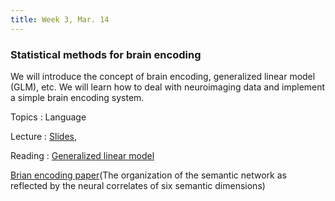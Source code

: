 ```yaml
---
title: Week 3, Mar. 14
---
```


### Statistical methods for brain encoding

We will introduce the concept of brain encoding, generalized linear model (GLM), etc. We will learn how to deal with neuroimaging data and implement a simple brain encoding system.

Topics
: Language

Lecture
: [Slides](), 

Reading
:
[Generalized linear model]([https://www.jmlr.org/papers/volume3/bengio03a/bengio03a.pdf](https://andysbrainbook.readthedocs.io/en/latest/fMRI_Short_Course/Statistics/04_Stats_General_Linear_Model.html)https://andysbrainbook.readthedocs.io/en/latest/fMRI_Short_Course/Statistics/04_Stats_General_Linear_Model.html)

[Brian encoding paper](https://pubmed.ncbi.nlm.nih.gov/38295716/)(The organization of the semantic network as reflected by the neural correlates of six semantic dimensions)

